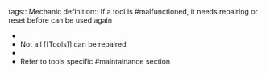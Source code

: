 tags:: Mechanic
definition:: If a tool is #malfunctioned, it needs repairing or reset before can be used again

-
- Not all [[Tools]] can be repaired
-
- Refer to tools specific #maintainance section